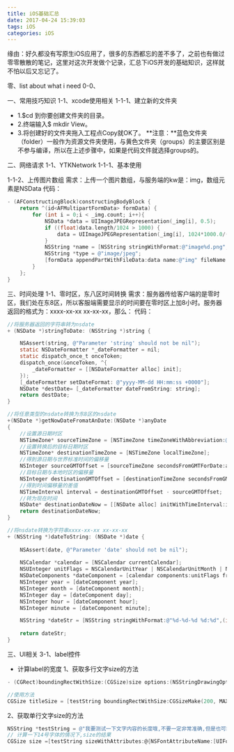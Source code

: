 ```yaml
---
title: iOS基础汇总
date: 2017-04-24 15:39:03
tags: iOS
categories: iOS
---
```


缘由：好久都没有写原生iOS应用了，很多的东西都忘的差不多了，之前也有做过零零散散的笔记，这里对这次开发做个记录，汇总下iOS开发的基础知识，这样就不怕以后又忘记了。

<!--more-->

零、list about what i need
0-0、

一、常用技巧知识
1-1、xcode使用相关
1-1-1、建立新的文件夹

* 1.$cd 到你要创建文件夹的目录。
* 2.终端输入$ mkdir View。
* 3.将创建好的文件夹拖入工程点Copy就OK了。
**注意：**蓝色文件夹（folder）一般作为资源文件夹使用，与黄色文件夹（groups）的主要区别是不参与编译，所以在上述步骤中，如果是代码文件就选择groups的。


二、网络请求
1-1、YTKNetwork
1-1-1、基本使用

1-1-2、上传图片数组
需求：上传一个图片数组，与服务端的kw是：img，数组元素是NSData
代码：
```objectivec
- (AFConstructingBlock)constructingBodyBlock {
    return ^(id<AFMultipartFormData> formData) {
        for (int i = 0;i < _img.count; i++){
            NSData *data = UIImageJPEGRepresentation(_img[i], 0.5);
            if ((float)data.length/1024 > 1000) {
                data = UIImageJPEGRepresentation(_img[i], 1024*1000.0/(float)data.length);
            }
            NSString *name = [NSString stringWithFormat:@"image%d.png",i];
            NSString *type = @"image/jpeg";
            [formData appendPartWithFileData:data name:@"img" fileName:name mimeType:type];
        }
    };
}
```

三、时间处理
1-1、零时区，东八区时间转换
需求：服务器传给客户端的是零时区，我们处在东8区，所以客服端需要显示的时间要在零时区上加8小时。服务器返回的格式为：xxxx-xx-xx xx-xx-xx，那么：
代码：
```objectivec
//将服务器返回的字符串转为nsdate
+ (NSDate *)stringToDate: (NSString *)string {

    NSAssert(string, @"Parameter 'string' should not be nil");
    static NSDateFormatter *_dateFormatter = nil;
    static dispatch_once_t onceToken;
    dispatch_once(&onceToken, ^{
        _dateFormatter = [[NSDateFormatter alloc] init];
    });
    [_dateFormatter setDateFormat: @"yyyy-MM-dd HH:mm:ss +0000"];
    NSDate *destDate= [_dateFormatter dateFromString: string];
    return destDate;
}

//将任意类型的nsdate转换为东8区的nsdate
+(NSDate *)getNowDateFromatAnDate:(NSDate *)anyDate
{
    //设置源日期时区
    NSTimeZone* sourceTimeZone = [NSTimeZone timeZoneWithAbbreviation:@"UTC"];//或GMT
    //设置转换后的目标日期时区
    NSTimeZone* destinationTimeZone = [NSTimeZone localTimeZone];
    //得到源日期与世界标准时间的偏移量
    NSInteger sourceGMTOffset = [sourceTimeZone secondsFromGMTForDate:anyDate];
    //目标日期与本地时区的偏移量
    NSInteger destinationGMTOffset = [destinationTimeZone secondsFromGMTForDate:anyDate];
    //得到时间偏移量的差值
    NSTimeInterval interval = destinationGMTOffset - sourceGMTOffset;
    //转为现在时间
    NSDate* destinationDateNow = [[NSDate alloc] initWithTimeInterval:interval sinceDate:anyDate];
    return destinationDateNow;
}

//将nsdate转换为字符串xxxx-xx-xx xx-xx-xx
+ (NSString *)dateToString: (NSDate *)date {
    
    NSAssert(date, @"Parameter 'date' should not be nil");
    
    NSCalendar *calendar = [NSCalendar currentCalendar];
    NSUInteger unitFlags = NSCalendarUnitYear | NSCalendarUnitMonth | NSCalendarUnitDay | NSCalendarUnitHour | NSCalendarUnitMinute | NSCalendarUnitSecond;
    NSDateComponents *dateComponent = [calendar components:unitFlags fromDate: date];
    NSInteger year = [dateComponent year];
    NSInteger month = [dateComponent month];
    NSInteger day = [dateComponent day];
    NSInteger hour = [dateComponent hour];
    NSInteger minute = [dateComponent minute];

    NSString *dateStr = [NSString stringWithFormat:@"%d-%d-%d %d:%d",(int)year,(int)month,(int)day,(int)hour,(int)minute];
    
    return dateStr;
}
```

三、UI相关
3-1、label控件
* 计算label的宽度
1、获取多行文字size的方法
```objectivec
- (CGRect)boundingRectWithSize:(CGSize)size options:(NSStringDrawingOptions)options attributes:(NSDictionary *)attributes context:(NSStringDrawingContext *)context NS_AVAILABLE_IOS(7_0);

//使用方法
CGSize titleSize = [testString boundingRectWithSize:CGSizeMake(200, MAXFLOAT) options:NSStringDrawingUsesLineFragmentOrigin attributes:@{NSFontAttributeName:[UIFont systemFontOfSize:14]} context:nil].size;

```

2、获取单行文字size的方法
```objectivec
NSString *testString = @"我要测试一下文字内容的长度哦,不要一定非常准确,但是也可能非常正确,我就是用来测试文字行数才弄这么多字数在这里,呵呵,赶紧运行看看结果吧,不过你要记录一下单行计算下的size数值,后面会用来做比对的.";
// 计算一下14号字体的情况下,size的结果
CGSize size =[testString sizeWithAttributes:@{NSFontAttributeName:[UIFont systemFontOfSize:14]}];
```

